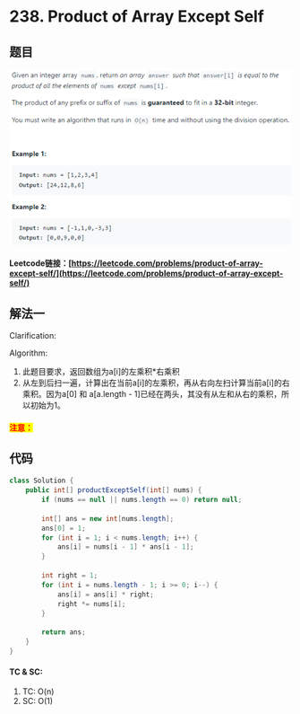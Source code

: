 # 238. Product of Array Except Self

## 题目

![](<.gitbook/assets/image (17).png>)

#### Leetcode链接：[https://leetcode.com/problems/product-of-array-except-self/](https://leetcode.com/problems/product-of-array-except-self/)

## 解法一

Clarification:&#x20;

Algorithm:&#x20;

1. 此题目要求，返回数组为a\[i]的左乘积\*右乘积
2. 从左到后扫一遍，计算出在当前a\[i]的左乘积，再从右向左扫计算当前a\[i]的右乘积。因为a\[0] 和 a\[a.length - 1]已经在两头，其没有从左和从右的乘积，所以初始为1。

#### <mark style="color:red;">注意：</mark>

## 代码

```java
class Solution {
    public int[] productExceptSelf(int[] nums) {
        if (nums == null || nums.length == 0) return null;
        
        int[] ans = new int[nums.length];
        ans[0] = 1;
        for (int i = 1; i < nums.length; i++) {
            ans[i] = nums[i - 1] * ans[i - 1];
        }
        
        int right = 1;
        for (int i = nums.length - 1; i >= 0; i--) {
            ans[i] = ans[i] * right;
            right *= nums[i];
        }
        
        return ans;
    }
}
```

#### TC & SC:&#x20;

1. TC: O(n)
2. SC: O(1)
